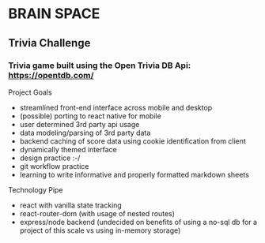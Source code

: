 # BRAIN SPACE
## Trivia Challenge

### Trivia game built using the Open Trivia DB Api: https://opentdb.com/

Project Goals
- streamlined front-end interface across mobile and desktop
- (possible) porting to react native for mobile
- user determined 3rd party api usage
- data modeling/parsing of 3rd party data
- backend caching of score data using cookie identification from client
- dynamically themed interface
- design practice :-/
- git workflow practice
- learning to write informative and properly formatted markdown sheets

Technology Pipe
- react with vanilla state tracking
- react-router-dom (with usage of nested routes)
- express/node backend (undecided on benefits of using a no-sql db for a project of this scale vs using in-memory storage)